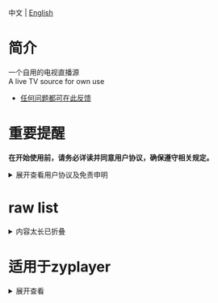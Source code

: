 中文 | [English](README_en.md)

# 简介
一个自用的电视直播源  
A live TV source for own use  
- <a href="https://github.com/tunjinyu/M3U/issues" target="_blank">任何问题都可在此反馈</a>  
# 重要提醒
**在开始使用前，请务必详读并同意用户协议，确保遵守相关规定。**

<details>
  
<summary>展开查看用户协议及免责申明</summary>
  
在浏览此项目之前，请仔细阅读和理解以下声明：
  
1. 若你不同意本声明的任何内容，请您立即停止，一旦开始使用，则表示你同意了。
2. 本项目仅供个人学习、研究和技术交流使用，禁止用于商业用途，若不小心下载了相关文件，请于24小时内删除。
3. 本项目所有内容均来自互联网，包括但不限于视频网站、媒体分享站点等。本项目无法控制这些资源的合法性、准确性、完整性或可用性，因此不对资源内容的真实性、合法性或适用性负责。
4. 由于数据源为用户自行制作，我们在此特别提醒，视频或弹幕中可能出现的任何第三方广告、产品推广信息等相关内容，均系用户行为自发植入。请您在体验过程中保持警惕，对这类信息的真实性及合法性进行自主甄别，如用户遇诈骗因此产生的损失，本平台不承担任何责任。
5. 使用这些数据时可能面临法律风险，如因此导致的法律责任，用户应自行承担。
6. 本项目不对任何内容负责，包括但不限于媒体资源的准确性、版权合规性、完整性、安全性和可用性。对于任何因使用本软件导致的损失、损害或法律纠纷，不承担任何责任。
7. 使用时必须遵守相关法律法规，禁止任何违反法律法规的活动，包括但不限于制作、上传、传播、存储任何违法、侵权等内容。如您违反相关法律法规，需自行承担法律责任。
8. 本免责声明适用于所有用户。

</details>

# raw list

<details>
  
<summary>内容太长已折叠</summary>
  
CCTV-ipv4 
```bash
https://raw.githubusercontent.com/tunjinyu/M3U/main/%E7%B1%BB/1.CCTV-4.txt
```
CCTV-ipv6 
```bash
https://raw.githubusercontent.com/tunjinyu/M3U/main/%E7%B1%BB/2.CCTV-6.txt  
```
卫视-ipv4 
```bash
https://raw.githubusercontent.com/tunjinyu/M3U/main/%E7%B1%BB/3.%E5%8D%AB%E8%A7%86-4.txt  
```
卫视-ipv6 
```bash
https://raw.githubusercontent.com/tunjinyu/M3U/main/%E7%B1%BB/4.%E5%8D%AB%E8%A7%86-6.txt  
```
NewTv-ipv4 
```bash
https://raw.githubusercontent.com/tunjinyu/M3U/main/%E7%B1%BB/5.NewTv-4.txt  
```
NewTv-ipv6 
```bash
https://raw.githubusercontent.com/tunjinyu/M3U/main/%E7%B1%BB/6.NewTv-6.txt  
```
Bestv-ipv4 
```bash
https://raw.githubusercontent.com/tunjinyu/M3U/main/%E7%B1%BB/7.Bestv-4.txt  
```
地方台-all 
```bash
https://raw.githubusercontent.com/tunjinyu/M3U/main/%E7%B1%BB/8.%E5%9C%B0%E6%96%B9%E5%8F%B0-46.txt  
```
other 
```bash
https://raw.githubusercontent.com/tunjinyu/M3U/main/%E7%B1%BB/9.other.txt  
```
其他-ipv4 
```bash
https://raw.githubusercontent.com/tunjinyu/M3U/main/%E7%B1%BB/10.%E5%85%B6%E4%BB%96-4.txt  
```
其他-ipv6 
```bash
https://raw.githubusercontent.com/tunjinyu/M3U/main/%E7%B1%BB/11.%E5%85%B6%E4%BB%96-6.txt  
```
Radio 
```bash
https://raw.githubusercontent.com/tunjinyu/M3U/main/%E7%B1%BB/12.Radio.txt  
```
咪咕 
```bash
https://raw.githubusercontent.com/tunjinyu/M3U/main/%E7%B1%BB/13.%E5%92%AA%E5%92%95-46.txt  
```
未知 
```bash
https://raw.githubusercontent.com/tunjinyu/M3U/main/%E7%B1%BB/14.%E6%9C%AA%E7%9F%A5-46.txt  
```
港澳台 
```bash
https://raw.githubusercontent.com/tunjinyu/M3U/main/%E7%B1%BB/15.%E6%B4%9B%E6%9D%89%E7%9F%B6148.txt  
```
购物 
```bash
https://raw.githubusercontent.com/tunjinyu/M3U/main/%E7%B1%BB/16.%E8%B4%AD%E7%89%A9-46.txt  
```

</details>

# 适用于zyplayer

<details>
  
<summary>展开查看</summary>
  
CCTV-ipv4 
```bash
https://raw.githubusercontent.com/tunjinyu/M3U/main/%E7%B1%BB_zyplayer/1.CCTV-4.txt
```
CCTV-ipv6 
```bash
https://raw.githubusercontent.com/tunjinyu/M3U/main/%E7%B1%BB_zyplayer/2.CCTV-6.txt  
```
卫视-ipv4 
```bash
https://raw.githubusercontent.com/tunjinyu/M3U/main/%E7%B1%BB_zyplayer/3.%E5%8D%AB%E8%A7%86-4.txt  
```
卫视-ipv6 
```bash
https://raw.githubusercontent.com/tunjinyu/M3U/main/%E7%B1%BB_zyplayer/4.%E5%8D%AB%E8%A7%86-6.txt  
```
NewTv-ipv4 
```bash
https://raw.githubusercontent.com/tunjinyu/M3U/main/%E7%B1%BB_zyplayer/5.NewTv-4.txt  
```
NewTv-ipv6 
```bash
https://raw.githubusercontent.com/tunjinyu/M3U/main/%E7%B1%BB_zyplayer/6.NewTv-6.txt  
```
Bestv-ipv4 
```bash
https://raw.githubusercontent.com/tunjinyu/M3U/main/%E7%B1%BB_zyplayer/7.Bestv-4.txt  
```
地方台-all 
```bash
https://raw.githubusercontent.com/tunjinyu/M3U/main/%E7%B1%BB_zyplayer/8.%E5%9C%B0%E6%96%B9%E5%8F%B0-46.txt  
```
other 
```bash
https://raw.githubusercontent.com/tunjinyu/M3U/main/%E7%B1%BB_zyplayer/9.other.txt  
```
其他-ipv4 
```bash
https://raw.githubusercontent.com/tunjinyu/M3U/main/%E7%B1%BB_zyplayer/10.%E5%85%B6%E4%BB%96-4.txt  
```
其他-ipv6 
```bash
https://raw.githubusercontent.com/tunjinyu/M3U/main/%E7%B1%BB_zyplayer/11.%E5%85%B6%E4%BB%96-6.txt  
```
Radio 
```bash
https://raw.githubusercontent.com/tunjinyu/M3U/main/%E7%B1%BB_zyplayer/12.Radio.txt  
```
咪咕 
```bash
https://raw.githubusercontent.com/tunjinyu/M3U/main/%E7%B1%BB_zyplayer/13.%E5%92%AA%E5%92%95-46.txt  
```
未知 
```bash
https://raw.githubusercontent.com/tunjinyu/M3U/main/%E7%B1%BB_zyplayer/14.%E6%9C%AA%E7%9F%A5-46.txt  
```
港澳台 
```bash
https://raw.githubusercontent.com/tunjinyu/M3U/main/%E7%B1%BB_zyplayer/15.%E6%B4%9B%E6%9D%89%E7%9F%B6148.txt  
```
购物 
```bash
https://raw.githubusercontent.com/tunjinyu/M3U/main/%E7%B1%BB_zyplayer/16.%E8%B4%AD%E7%89%A9-46.txt  
```

</details>
